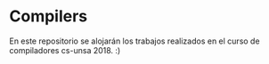 # Compilers
En este repositorio se alojarán los trabajos realizados en el curso de compiladores cs-unsa 2018. :)
